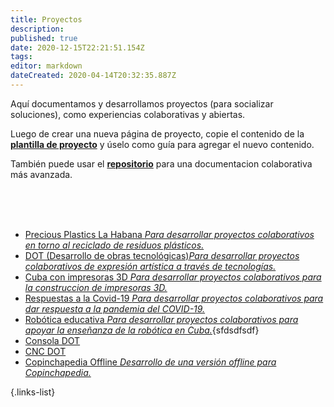 ```yaml
---
title: Proyectos
description: 
published: true
date: 2020-12-15T22:21:51.154Z
tags: 
editor: markdown
dateCreated: 2020-04-14T20:32:35.887Z
---
```


Aquí documentamos y desarrollamos proyectos (para socializar soluciones), como experiencias colaborativas y abiertas.


Luego de crear una nueva página de proyecto, copie el contenido de la **[plantilla de proyecto](https://copinchapedia.copincha.org/es/Plantillas/Proyecto)** y úselo como guía para agregar el nuevo contenido.


También puede usar el **[repositorio](http://git.copincha.org)** para una documentacion colaborativa más avanzada.

<br>

<br>

<br>

- [Precious Plastics La Habana *Para desarrollar proyectos colaborativos en torno al reciclado de residuos plásticos.*](https://copinchapedia.copincha.org/es/Proyectos/PreciousPlasticsLaHabana)
- [DOT (Desarrollo de obras tecnológicas)*Para desarrollar proyectos colaborativos de expresión artística a través de tecnologías.*](https://copinchapedia.copincha.org/es/Proyectos/DOT)
- [Cuba con impresoras 3D *Para desarrollar proyectos colaborativos para la construccion de impresoras 3D.*](https://copinchapedia.copincha.org/es/Proyectos/Impresoras3D)
- [Respuestas a la Covid-19 *Para desarrollar proyectos colaborativos para dar respuesta a la pandemia del COVID-19.*](https://copinchapedia.copincha.org/es/Proyectos/Respuesta_a_la_Covid_19)
- [Robótica educativa *Para desarrollar proyectos colaborativos para apoyar la enseñanza de la robótica en Cuba.*](https://copinchapedia.copincha.org/es/Proyectos/RoboticaEducativa){sfdsdfsdf}
- [Consola DOT](https://copinchapedia.copincha.org/es/Proyectos/consola_dot)
- [CNC DOT](https://copinchapedia.copincha.org/es/Proyectos/cnc_dot)
- [Copinchapedia Offline *Desarrollo de una versión offline para Copinchapedia.*](https://copinchapedia.copincha.org/es/Proyectos/copinchapedia-offline)

{.links-list}